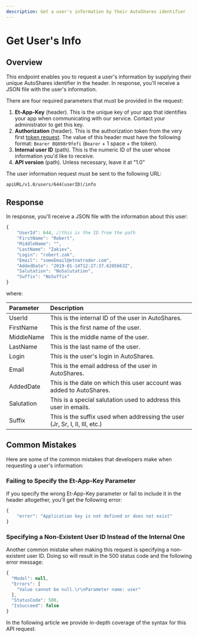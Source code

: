 ```yaml
---
description: Get a user's information by their AutoShares identifier
---
```


# Get User's Info

## Overview

This endpoint enables you to request a user's information by supplying their unique AutoShares identifier in the header. In response, you'll receive a JSON file with the user's information.

There are four required parameters that must be provided in the request:

1. **Et-App-Key** \(header\). This is the unique key of your app that identifies your app when communicating with our service. Contact your administrator to get this key.
2. **Authorization** \(header\). This is the authorization token from the very first [token request](../../authentication/requesting-tokens/). The value of this header must have the following format: `Bearer BQ898r9fefi` \(`Bearer` + 1 space + the token\).
3. **Internal user ID** \(path\). This is the numeric ID of the user  whose information you'd like to receive. 
4. **API version** \(path\). Unless necessary, leave it at "1.0"

The user information request must be sent to the following URL:

```text
apiURL/v1.0/users/644(userID)/info
```

## Response

In response, you'll receive a JSON file with the information about this user:

```javascript
{
    "UserId": 644, //this is the ID from the path
    "FirstName": "Robert",
    "MiddleName": "",
    "LastName": "Zakiev",
    "Login": "robert.zak",
    "Email": "someEmail@etnatrader.com",
    "AddedDate": "2019-01-14T12:27:37.6205663Z",
    "Salutation": "NoSalutation",
    "Suffix": "NoSuffix"
}
```

where:

| Parameter | Description |
| :--- | :--- |
| UserId | This is the internal ID of the user in AutoShares. |
| FirstName | This is the first name of the user. |
| MiddleName | This is the middle name of the user. |
| LastName | This is the last name of the user. |
| Login | This is the user's login in AutoShares. |
| Email | This is the email address of the user in AutoShares. |
| AddedDate | This is the date on which this user account was added to AutoShares. |
| Salutation | This is a special salutation used to address this user in emails. |
| Suffix | This is the suffix used when addressing the user \(Jr, Sr, I, II, III, etc.\) |

## Common Mistakes

Here are some of the common mistakes that developers make when requesting a user's information:

### Failing to Specify the Et-App-Key Parameter

If you specify the wrong Et-App-Key parameter or fail to include it in the header altogether, you'll get the following error:

```javascript
{
    "error": "Application key is not defined or does not exist"
}
```

### Specifying a Non-Existent User ID Instead of the Internal One

Another common mistake when making this request is specifying a non-existent user ID. Doing so will result in the 500 status code and the following error message:

```javascript
{
  "Model": null,
  "Errors": [
    "Value cannot be null.\r\nParameter name: user"
  ],
  "StatusCode": 500,
  "IsSucceed": false
}
```

In the following article we provide in-depth coverage of the syntax for this API request.

